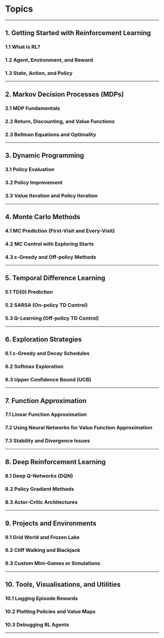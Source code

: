 # Topics

---
## 1. Getting Started with Reinforcement Learning
### 1.1 What is RL?
### 1.2 Agent, Environment, and Reward
### 1.3 State, Action, and Policy

---

## 2. Markov Decision Processes (MDPs)
### 2.1 MDP Fundamentals
### 2.2 Return, Discounting, and Value Functions
### 2.3 Bellman Equations and Optimality

---

## 3. Dynamic Programming
### 3.1 Policy Evaluation
### 3.2 Policy Improvement
### 3.3 Value Iteration and Policy Iteration

---

## 4. Monte Carlo Methods
### 4.1 MC Prediction (First-Visit and Every-Visit)
### 4.2 MC Control with Exploring Starts
### 4.3 ε-Greedy and Off-policy Methods

---

## 5. Temporal Difference Learning
### 5.1 TD(0) Prediction
### 5.2 SARSA (On-policy TD Control)
### 5.3 Q-Learning (Off-policy TD Control)

---

## 6. Exploration Strategies
### 6.1 ε-Greedy and Decay Schedules
### 6.2 Softmax Exploration
### 6.3 Upper Confidence Bound (UCB)

---

## 7. Function Approximation
### 7.1 Linear Function Approximation
### 7.2 Using Neural Networks for Value Function Approximation
### 7.3 Stability and Divergence Issues

---

## 8. Deep Reinforcement Learning
### 8.1 Deep Q-Networks (DQN)
### 8.2 Policy Gradient Methods
### 8.3 Actor-Critic Architectures

---

## 9. Projects and Environments
### 9.1 Grid World and Frozen Lake
### 9.2 Cliff Walking and Blackjack
### 9.3 Custom Mini-Games or Simulations

---

## 10. Tools, Visualisations, and Utilities
### 10.1 Logging Episode Rewards
### 10.2 Plotting Policies and Value Maps
### 10.3 Debugging RL Agents

---

